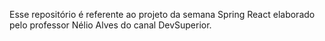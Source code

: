 Esse repositório é referente ao projeto da semana Spring React elaborado pelo professor Nélio Alves do canal DevSuperior.

